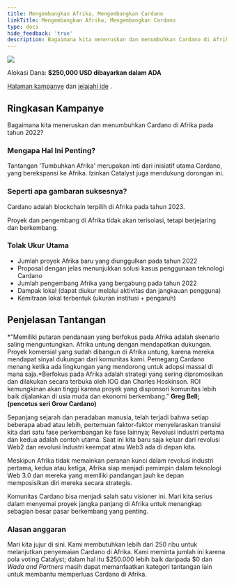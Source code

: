 ```yaml
---
title: Mengembangkan Afrika, Mengembangkan Cardano
linkTitle: Mengembangkan Afrika, Mengembangkan Cardano
type: docs
hide_feedback: 'true'
description: Bagaimana kita meneruskan dan menumbuhkan Cardano di Afrika pada tahun 2022?
---
```


<img src="https://cardano.ideascale.com/community-library/accounts/93/936143/Public/10-Grow-Africa-Grow-Cardano-1daa76.png" class="">

Alokasi Dana: **$250,000 USD dibayarkan dalam ADA**

[Halaman kampanye](https://cardano.ideascale.com/c/idea/384227) dan [jelajahi ide](https://cardano.ideascale.com/c/campaigns/26442/stage/all/ideas/unspecified) .

## Ringkasan Kampanye

Bagaimana kita meneruskan dan menumbuhkan Cardano di Afrika pada tahun 2022?

### Mengapa Hal Ini Penting?

Tantangan 'Tumbuhkan Afrika' merupakan inti dari inisiatif utama Cardano, yang berekspansi ke Afrika. Izinkan Catalyst juga mendukung dorongan ini.

### Seperti apa gambaran suksesnya?

Cardano adalah blockchain terpilih di Afrika pada tahun 2023.

Proyek dan pengembang di Afrika tidak akan terisolasi, tetapi berjejaring dan berkembang.

### Tolak Ukur Utama

- Jumlah proyek Afrika baru yang diunggulkan pada tahun 2022
- Proposal dengan jelas menunjukkan solusi kasus penggunaan teknologi Cardano
- Jumlah pengembang Afrika yang bergabung pada tahun 2022
- Dampak lokal (dapat diukur melalui aktivitas dan jangkauan pengguna)
- Kemitraan lokal terbentuk (ukuran institusi + pengaruh)

## Penjelasan Tantangan

*"Memiliki putaran pendanaan yang berfokus pada Afrika adalah skenario saling menguntungkan. Afrika untung dengan mendapatkan dukungan. Proyek komersial yang sudah dibangun di Afrika untung, karena mereka mendapat sinyal dukungan dari komunitas kami. Pemegang Cardano menang ketika ada lingkungan yang mendorong untuk adopsi massal di mana saja.*Berfokus pada Afrika adalah strategi yang sering dipromosikan dan dilakukan secara terbuka oleh IOG dan Charles Hoskinson. ROI kemungkinan akan tinggi karena proyek yang disponsori komunitas lebih baik dijalankan di usia muda dan ekonomi berkembang.” **Greg Bell; (pencetus seri Grow Cardano)**

Sepanjang sejarah dan peradaban manusia, telah terjadi bahwa setiap beberapa abad atau lebih, pertemuan faktor-faktor menyelaraskan transisi kita dari satu fase perkembangan ke fase lainnya; Revolusi industri pertama dan kedua adalah contoh utama. Saat ini kita baru saja keluar dari revolusi Web2 dan revolusi Industri keempat atau Web3 ada di depan kita.

Meskipun Afrika tidak memainkan peranan kunci dalam revolusi industri pertama, kedua atau ketiga, Afrika siap menjadi pemimpin dalam teknologi Web 3.0 dan mereka yang memiliki pandangan jauh ke depan memposisikan diri mereka secara strategis.

Komunitas Cardano bisa menjadi salah satu visioner ini. Mari kita serius dalam menyemai proyek jangka panjang di Afrika untuk menangkap sebagian besar pasar berkembang yang penting.

### Alasan anggaran

Mari kita jujur di sini. Kami membutuhkan lebih dari 250 ribu untuk melanjutkan penyemaian Cardano di Afrika. Kami meminta jumlah ini karena pola voting Catalyst; dalam hal itu $250.000 lebih baik daripada $0 dan <i>Wada and Partners</i> masih dapat memanfaatkan kategori tantangan lain untuk membantu memperluas Cardano di Afrika.

